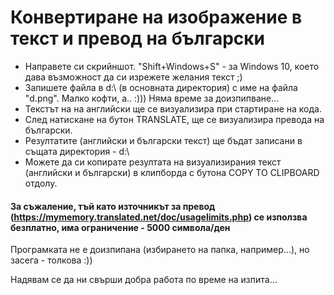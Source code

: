 # Конвертиране на изображение в текст и превод на български

- Направете си скрийншот. "Shift+Windows+S" - за Windows 10, което дава възможност да си изрежете желания текст ;)
- Запишете файла в d:\ (в основната директория) с име на файла "d.png". Малко кофти, а.. :))) Няма време за доизпипване...
- Текстът на на английски ще се визуализира при стартиране на кода.
- След натискане на бутон TRANSLATE, ще се визуализира превода на български.
- Резултатите (английски и български текст) ще бъдат записани в същата директория - d:\
- Можете да си копирате резултата на визуализирания текст (английски и български) в клипборда с бутона COPY TO CLIPBOARD отдолу.

#### За съжаление, тъй като източникът за превод (https://mymemory.translated.net/doc/usagelimits.php) се използва безплатно, има ограничение - 5000 символа/ден

Програмката не е доизпипана (избирането на папка, например...), но засега - толкова :))

Надявам се да ни свърши добра работа по време на изпита...

